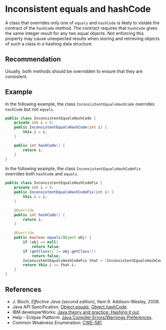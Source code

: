 # Inconsistent equals and hashCode
A class that overrides only one of `equals` and `hashCode` is likely to violate the contract of the `hashCode` method. The contract requires that `hashCode` gives the same integer result for any two equal objects. Not enforcing this property may cause unexpected results when storing and retrieving objects of such a class in a hashing data structure.


## Recommendation
Usually, both methods should be overridden to ensure that they are consistent.


## Example
In the following example, the class `InconsistentEqualsHashCode` overrides `hashCode` but not `equals`.


```java
public class InconsistentEqualsHashCode {
	private int i = 0;
	public InconsistentEqualsHashCode(int i) {
		this.i = i;
	}

	public int hashCode() {
		return i;
	}
}
```
In the following example, the class `InconsistentEqualsHashCodeFix` overrides both `hashCode` and `equals`.


```java
public class InconsistentEqualsHashCodeFix {
	private int i = 0;
	public InconsistentEqualsHashCodeFix(int i) {
		this.i = i;
	}

	@Override
	public int hashCode() {
		return i;
	}

	@Override
	public boolean equals(Object obj) {
		if (obj == null)
			return false;
		if (getClass() != obj.getClass())
			return false;
		InconsistentEqualsHashCodeFix that = (InconsistentEqualsHashCodeFix) obj;
		return this.i == that.i;
	}
}
```

## References
* J. Bloch, *Effective Java (second edition)*, Item 9. Addison-Wesley, 2008.
* Java API Specification: [Object.equals](https://docs.oracle.com/en/java/javase/11/docs/api/java.base/java/lang/Object.html#equals(java.lang.Object)), [Object.hashCode](https://docs.oracle.com/en/java/javase/11/docs/api/java.base/java/lang/Object.html#hashCode()).
* IBM developerWorks: [Java theory and practice: Hashing it out](https://www.ibm.com/developerworks/java/library/j-jtp05273/index.html).
* Help - Eclipse Platform: [Java Compiler Errors/Warnings Preferences](https://help.eclipse.org/2020-12/advanced/content.jsp?topic=/org.eclipse.jdt.doc.user/reference/preferences/java/compiler/ref-preferences-errors-warnings.htm).
* Common Weakness Enumeration: [CWE-581](https://cwe.mitre.org/data/definitions/581.html).
